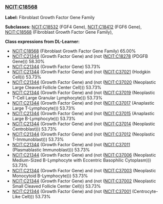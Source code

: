 
### [NCIT:C18568](http://purl.obolibrary.org/obo/NCIT_C18568)
**Label:** Fibroblast Growth Factor Gene Family

**Subclasses:** [NCIT:C18532](http://purl.obolibrary.org/obo/NCIT_C18532) (FGF4 Gene), [NCIT:C18412](http://purl.obolibrary.org/obo/NCIT_C18412) (FGF6 Gene), [NCIT:C18568](http://purl.obolibrary.org/obo/NCIT_C18568) (Fibroblast Growth Factor Gene Family), 

**Class expressions from DL-Learner:**

- [NCIT:C18568](http://purl.obolibrary.org/obo/NCIT_C18568) (Fibroblast Growth Factor Gene Family) 65.00%
- [NCIT:C21344](http://purl.obolibrary.org/obo/NCIT_C21344) (Growth Factor Gene) and (not ([NCIT:C18278](http://purl.obolibrary.org/obo/NCIT_C18278) (PDGFB Gene))) 58.30%
- [NCIT:C21344](http://purl.obolibrary.org/obo/NCIT_C21344) (Growth Factor Gene) 53.73%
- [NCIT:C21344](http://purl.obolibrary.org/obo/NCIT_C21344) (Growth Factor Gene) and (not ([NCIT:C37021](http://purl.obolibrary.org/obo/NCIT_C37021) (Hodgkin Cell))) 53.73%
- [NCIT:C21344](http://purl.obolibrary.org/obo/NCIT_C21344) (Growth Factor Gene) and (not ([NCIT:C37020](http://purl.obolibrary.org/obo/NCIT_C37020) (Neoplastic Large Cleaved Follicle Center Cell))) 53.73%
- [NCIT:C21344](http://purl.obolibrary.org/obo/NCIT_C21344) (Growth Factor Gene) and (not ([NCIT:C37019](http://purl.obolibrary.org/obo/NCIT_C37019) (Neoplastic T-Cell Large Granular Lymphocyte))) 53.73%
- [NCIT:C21344](http://purl.obolibrary.org/obo/NCIT_C21344) (Growth Factor Gene) and (not ([NCIT:C37017](http://purl.obolibrary.org/obo/NCIT_C37017) (Anaplastic Large T-Lymphocyte))) 53.73%
- [NCIT:C21344](http://purl.obolibrary.org/obo/NCIT_C21344) (Growth Factor Gene) and (not ([NCIT:C37015](http://purl.obolibrary.org/obo/NCIT_C37015) (Anaplastic Large B-Lymphocyte))) 53.73%
- [NCIT:C21344](http://purl.obolibrary.org/obo/NCIT_C21344) (Growth Factor Gene) and (not ([NCIT:C37014](http://purl.obolibrary.org/obo/NCIT_C37014) (Neoplastic Centroblast))) 53.73%
- [NCIT:C21344](http://purl.obolibrary.org/obo/NCIT_C21344) (Growth Factor Gene) and (not ([NCIT:C37012](http://purl.obolibrary.org/obo/NCIT_C37012) (Neoplastic T-Immunoblast))) 53.73%
- [NCIT:C21344](http://purl.obolibrary.org/obo/NCIT_C21344) (Growth Factor Gene) and (not ([NCIT:C37011](http://purl.obolibrary.org/obo/NCIT_C37011) (Plasmablastic Immunoblast))) 53.73%
- [NCIT:C21344](http://purl.obolibrary.org/obo/NCIT_C21344) (Growth Factor Gene) and (not ([NCIT:C37006](http://purl.obolibrary.org/obo/NCIT_C37006) (Neoplastic Medium-Sized B-Lymphocyte with Eccentric Basophilic Cytoplasm))) 53.73%
- [NCIT:C21344](http://purl.obolibrary.org/obo/NCIT_C21344) (Growth Factor Gene) and (not ([NCIT:C37003](http://purl.obolibrary.org/obo/NCIT_C37003) (Neoplastic Monocytoid B-Lymphocyte))) 53.73%
- [NCIT:C21344](http://purl.obolibrary.org/obo/NCIT_C21344) (Growth Factor Gene) and (not ([NCIT:C37002](http://purl.obolibrary.org/obo/NCIT_C37002) (Neoplastic Small Cleaved Follicle Center Cell))) 53.73%
- [NCIT:C21344](http://purl.obolibrary.org/obo/NCIT_C21344) (Growth Factor Gene) and (not ([NCIT:C37001](http://purl.obolibrary.org/obo/NCIT_C37001) (Centrocyte-Like Cell))) 53.73%


